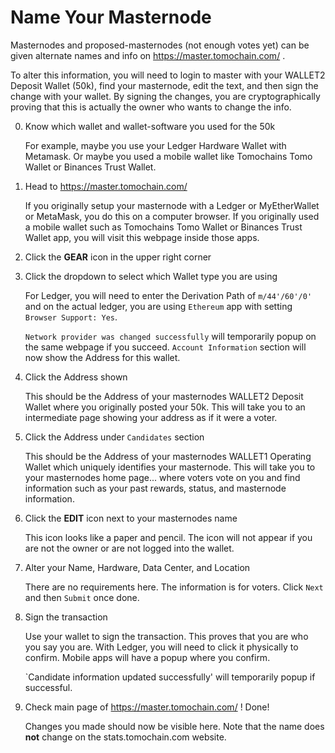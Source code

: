 # Name Your Masternode
Masternodes and proposed-masternodes (not enough votes yet) can be given alternate names and info on https://master.tomochain.com/ .

To alter this information, you will need to login to master with your WALLET2 Deposit Wallet (50k), find your masternode, edit the text, and then sign the change with your wallet.
By signing the changes, you are cryptographically proving that this is actually the owner who wants to change the info.

0. Know which wallet and wallet-software you used for the 50k

    For example, maybe you use your Ledger Hardware Wallet with Metamask.
    Or maybe you used a mobile wallet like Tomochains Tomo Wallet or Binances Trust Wallet.

1. Head to https://master.tomochain.com/

    If you originally setup your masternode with a Ledger or MyEtherWallet or MetaMask, you do this on a computer browser.
    If you originally used a mobile wallet such as Tomochains Tomo Wallet or Binances Trust Wallet app, you will visit this webpage inside those apps.

2. Click the **GEAR** icon in the upper right corner

3. Click the dropdown to select which Wallet type you are using

    For Ledger, you will need to enter the Derivation Path of `m/44'/60'/0'` and on the actual ledger, you are using `Ethereum` app with setting `Browser Support: Yes`.

    `Network provider was changed successfully` will temporarily popup on the same webpage if you succeed.
    `Account Information` section will now show the Address for this wallet.

4. Click the Address shown

    This should be the Address of your masternodes WALLET2 Deposit Wallet where you originally posted your 50k.
    This will take you to an intermediate page showing your address as if it were a voter.
    
5. Click the Address under `Candidates` section

    This should be the Address of your masternodes WALLET1 Operating Wallet which uniquely identifies your masternode.
    This will take you to your masternodes home page... where voters vote on you and find information such as your past rewards, status, and masternode information.

6. Click the **EDIT** icon next to your masternodes name

    This icon looks like a paper and pencil.
    The icon will not appear if you are not the owner or are not logged into the wallet.

7. Alter your Name, Hardware, Data Center, and Location

    There are no requirements here.
    The information is for voters.
    Click `Next` and then `Submit` once done.
    
8. Sign the transaction

    Use your wallet to sign the transaction.
    This proves that you are who you say you are.
    With Ledger, you will need to click it physically to confirm.
    Mobile apps will have a popup where you confirm.
    
    `Candidate information updated successfully' will temporarily popup if successful.
    
9. Check main page of https://master.tomochain.com/ ! Done!

    Changes you made should now be visible here.
    Note that the name does **not** change on the stats.tomochain.com website.
